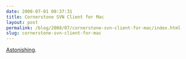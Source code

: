 ```yaml
---
date: 2008-07-01 00:37:31
title: Cornerstone SVN Client for Mac
layout: post
permalink: /blog/2008/07/cornerstone-svn-client-for-mac/index.html
slug: cornerstone-svn-client-for-mac
---
```

[Astonishing](http://www.zennaware.com/cornerstone/).